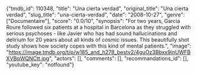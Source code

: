 {"tmdb_id": 110348, "title": "Una cierta verdad", "original_title": "Una cierta verdad", "slug_title": "una-cierta-verdad", "date": "2008-10-27", "genre": ["Documentaire"], "score": "0.0/10", "synopsis": "For two years, Garcia Roure followed six patients at a hospital in Barcelona as they struggled with serious psychoses - like Javier who has had sound hallucinations and delirium for 20 years about all kinds of cosmic issues. This beautifully shot study shows how society copes with this kind of mental patients.", "image": "https://image.tmdb.org/t/p/w185_and_h278_bestv2/4guOz3Bbxx9inUWFBXVBqWQNCtt.jpg", "actors": [], "comments": [], "recommandations_id": [], "youtube_key": "notfound"}